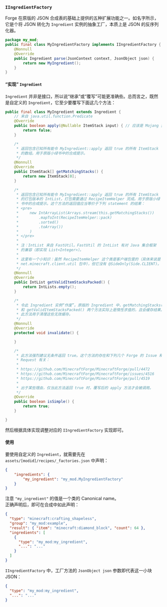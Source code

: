 ### `IIngredientFactory`

Forge 在原版的 JSON 合成表的基础上提供的五种扩展功能之一。如名字所示，它是个将 JSON 转化为 `Ingredient` 实例的抽象工厂，本质上是 JSON 的反序列化器。

```java
package my_mod;
public final class MyIngredientFactory implements IIngredientFactory {
    @Nonnull
    @Override
    public Ingredient parse(JsonContext context, JsonObject json) {
        return new MyIngredient();
    }
}
```

#### “实现” `Ingredient`

`Ingredient` 并非是接口，所以说“继承”或“覆写”可能更准确些。总而言之，既然是自定义的 `Ingredient`，它至少要覆写下面这几个方法：

```java
public final class MyIngredient extends Ingredient {
    // 来自 java.util.function.Predicate
    @Override
    public boolean apply(@Nullable ItemStack input) { // 应该是 Mojang 抽风了，ItemStack 在这里不可能是 null
        return false;
    }

    /*
     * 返回包含已知所有能令 MyIngredient::apply 返回 true 的所有 ItemStack
     * 的数组。用于原版小绿书中的合成提示。
     */
    @Nonnull
    @Override
    public ItemStack[] getMatchingStacks() {
        return new ItemStack[0];
    }

    /*
     * 返回包含已知所有能令 MyIngredient::apply 返回 true 的所有 ItemStack
     * 的打包版本的 IntList。打包需要通过 RecipeItemHelper 完成。用于原版小绿
     * 书中的合成提示。这个方法的返回值应当等价于下列 statement 的结果：
     * <pre>
     *     new IntArrayList(Arrays.stream(this.getMatchingStacks())
     *         .mapToInt(RecipeItemHelper::pack)
     *         .sorted()
     *         .toArray())
     *     )
     * </pre>
     *
     * 注：IntList 来自 FastUtil。FastUtil 的 IntList 有对 Java 集合框架
     * 的兼容（即实现 List<Integer>）。
     *
     * 这里有一个小知识：虽然 RecipeItemHelper 这个类是客户端包里的（具体来说是
     * net.minecraft.client.util 包中），但它没有 @SideOnly(Side.CLIENT)。
     */
    @Nonnull
    @Override
    public IntList getValidItemStacksPacked() {
        return IntLists.empty();
    }

    /*
     * 令此 Ingredient 实例“作废”。原版的 Ingredient 中，getMatchingStacks()
     * 和 getValidItemStacksPacked() 两个方法实际上是惰性求值的，且会缓存结果。
     * 此方法用于清理这些无效缓存。
     */
    @Nonnull
    @Override
    protected void invalidate() {

    }

    /*
     * 此方法强烈建议无条件返回 true。这个方法的存在和下列几个 Forge 的 Issue 和 Pull
     * Request 有关：
     *
     * https://github.com/MinecraftForge/MinecraftForge/pull/4472
     * https://github.com/MinecraftForge/MinecraftForge/issues/4516
     * https://github.com/MinecraftForge/MinecraftForge/pull/4519
     *
     * 出于某些理由，仅当此方法返回 true 时，覆写后的 apply 方法才会被调用。
     */
    @Override
    public boolean isSimple() {
        return true;
    }

}
```

然后根据具体实现调整对应的 `IIngredientFactory` 实现即可。

#### 使用

要使用自定义的 `Ingredient`，就需要先在 `assets/[modid]/recipes/_factories.json` 中声明：

```json
{
    "ingredients": {
        "my_ingredient": "my_mod.MyIngredientFactory"
    }
}
```

注意 `"my_ingredient"` 的值是一个类的 Canonical name。  
正确声明后，即可在合成中如此声明：

```json
{
  "type": "minecraft:crafting_shapeless",
  "group": "my_mod:example",
  "result": { "item": "minecraft:diamond_block", "count": 64 },
  "ingredients": [
    {
      "type": "my_mod:my_ingredient",
      "...": "..."
    }
  ]
}
```

`IIngredientFactory` 中，工厂方法的 `JsonObject json` 参数即代表这一小块 JSON：

```json
{
  "type": "my_mod:my_ingredient",
  "...": "..."
}
```
